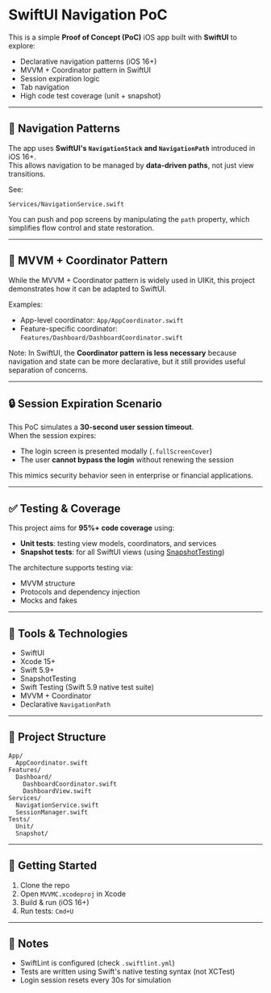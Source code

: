 # SwiftUI Navigation PoC

This is a simple **Proof of Concept (PoC)** iOS app built with **SwiftUI** to explore:

- Declarative navigation patterns (iOS 16+)
- MVVM + Coordinator pattern in SwiftUI
- Session expiration logic
- Tab navigation
- High code test coverage (unit + snapshot)

---

## 🧭 Navigation Patterns

The app uses **SwiftUI's `NavigationStack` and `NavigationPath`** introduced in iOS 16+.  
This allows navigation to be managed by **data-driven paths**, not just view transitions.

See:
```
Services/NavigationService.swift
```

You can push and pop screens by manipulating the `path` property, which simplifies flow control and state restoration.

---

## 🧩 MVVM + Coordinator Pattern

While the MVVM + Coordinator pattern is widely used in UIKit, this project demonstrates how it can be adapted to SwiftUI.

Examples:
- App-level coordinator: `App/AppCoordinator.swift`
- Feature-specific coordinator: `Features/Dashboard/DashboardCoordinator.swift`

Note: In SwiftUI, the **Coordinator pattern is less necessary** because navigation and state can be more declarative, but it still provides useful separation of concerns.

---

## 🔒 Session Expiration Scenario

This PoC simulates a **30-second user session timeout**.  
When the session expires:

- The login screen is presented modally (`.fullScreenCover`)
- The user **cannot bypass the login** without renewing the session

This mimics security behavior seen in enterprise or financial applications.

---

## ✅ Testing & Coverage

This project aims for **95%+ code coverage** using:

- **Unit tests**: testing view models, coordinators, and services
- **Snapshot tests**: for all SwiftUI views (using [SnapshotTesting](https://github.com/pointfreeco/swift-snapshot-testing))

The architecture supports testing via:
- MVVM structure
- Protocols and dependency injection
- Mocks and fakes

---

## 🧪 Tools & Technologies

- SwiftUI
- Xcode 15+
- Swift 5.9+
- SnapshotTesting
- Swift Testing (Swift 5.9 native test suite)
- MVVM + Coordinator
- Declarative `NavigationPath`

---

## 📂 Project Structure

```
App/
  AppCoordinator.swift
Features/
  Dashboard/
    DashboardCoordinator.swift
    DashboardView.swift
Services/
  NavigationService.swift
  SessionManager.swift
Tests/
  Unit/
  Snapshot/
```

---

## 🚀 Getting Started

1. Clone the repo
2. Open `MVVMC.xcodeproj` in Xcode
3. Build & run (iOS 16+)
4. Run tests: `Cmd+U`

---

## 🧼 Notes

- SwiftLint is configured (check `.swiftlint.yml`)
- Tests are written using Swift's native testing syntax (not XCTest)
- Login session resets every 30s for simulation
